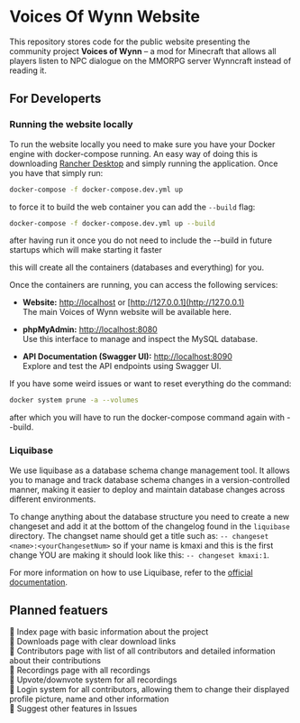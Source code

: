 # Voices Of Wynn Website

This repository stores code for the public website presenting the community project **Voices of Wynn** – a mod for Minecraft that allows all players listen to NPC dialogue on the MMORPG server Wynncraft instead of reading it.

## For Developerts

### Running the website locally

To run the website locally you need to make sure you have your Docker engine with docker-compose running. An easy way of doing this is downloading [Rancher Desktop](https://rancherdesktop.io/) and simply running the application. Once you have that simply run:

```bash
docker-compose -f docker-compose.dev.yml up
```

to force it to build the web container you can add the `--build` flag:

```bash
docker-compose -f docker-compose.dev.yml up --build
```

after having run it once you do not need to include the --build in future startups which will make starting it faster

this will create all the containers (databases and everything) for you.

Once the containers are running, you can access the following services:

- **Website:** [http://localhost](http://localhost) or [http://127.0.0.1](http://127.0.0.1)  
  The main Voices of Wynn website will be available here.

- **phpMyAdmin:** [http://localhost:8080](http://localhost:8080)  
  Use this interface to manage and inspect the MySQL database.

- **API Documentation (Swagger UI):** [http://localhost:8090](http://localhost:8090)  
  Explore and test the API endpoints using Swagger UI.

If you have some weird issues or want to reset everything do the command:

```bash
docker system prune -a --volumes
```

after which you will have to run the docker-compose command again with --build.

### Liquibase

We use liquibase as a database schema change management tool. It allows you to manage and track database schema changes in a version-controlled manner, making it easier to deploy and maintain database changes across different environments.

To change anything about the database structure you need to create a new changeset and add it at the bottom of the changelog found in the `liquibase` directory. The changset name should get a title such as:
`-- changeset <name>:<yourChangesetNum>` so if your name is kmaxi and this is the first change YOU are making it should look like this:
`-- changeset kmaxi:1`.

For more information on how to use Liquibase, refer to the [official documentation](https://www.liquibase.org/documentation/index.html).

## Planned featuers

🔲 Index page with basic information about the project  
🔲 Downloads page with clear download links  
🔲 Contributors page with list of all contributors and detailed information about their contributions  
🔲 Recordings page with all recordings  
🔲 Upvote/downvote system for all recordings  
🔲 Login system for all contributors, allowing them to change their displayed profile picture, name and other information  
🔳 Suggest other features in Issues
